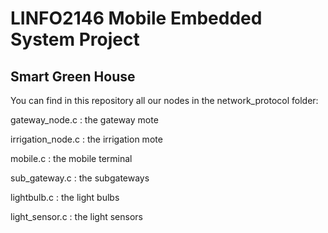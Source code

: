 # LINFO2146 Mobile Embedded System Project
## Smart Green House


You can find in this repository all our nodes in the network_protocol folder: 

gateway_node.c : the gateway mote

irrigation_node.c : the irrigation mote

mobile.c : the mobile terminal

sub_gateway.c : the subgateways

lightbulb.c : the light bulbs

light_sensor.c : the light sensors
